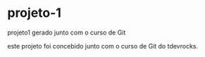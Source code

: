 # projeto-1       
projeto1 gerado junto com o curso de Git

este projeto foi concebido junto com o curso de Git do tdevrocks.

